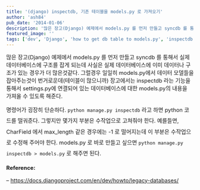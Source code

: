 ```yaml
---
title: '(django) inspectdb, 기존 테이블을 models.py 로 가져오기'
author: 'ash84'
pub_date: '2014-01-06'
description: '많은 장고(Django) 예제에서 models.py 를 먼저 만들고 syncdb 를 통해서 실제 데이터베이스에 구조를 잡게 되는데 사실은 실제 데이터베이스에 이미 데이터나 구조가 있는 경우가 더 많은것같다. 그럴경우 일일히 models.py에서 데이터 모델들을 잡아주는것이 번거로운데(테이블이 많으니까) 장고에서는 inspectdb 라는 기능을 통해서 settings.py에 연결되어 있는 데이터베이스에 대한 models.py의 내용을 가져올 수 있도록 해준다.'
featured_image: ''
tags: ['dev', 'Django', 'how to get db table to models.py', 'inspectdb', '파이썬']
---
```



<span style="font-size: 11pt;">많은 장고(Django) 예제에서 models.py 를 먼저 만들고 syncdb 를 통해서 실제 데이터베이스에 구조를 잡게 되는데 사실은 실제 데이터베이스에 이미 데이터나 구조가 있는 경우가 더 많은것같다. 그럴경우 일일히 models.py에서 데이터 모델들을 잡아주는것이 번거로운데(테이블이 많으니까) 장고에서는 inspectdb 라는 기능을 통해서 settings.py에 연결되어 있는 데이터베이스에 대한 models.py의 내용을 가져올 수 있도록 해준다. </span>

<span style="font-size: 11pt;">  
</span>

<script src="https://gist.github.com/AhnSeongHyun/8283789.js"></script>

<span style="font-size: 11pt;line-height:2;">명령어가 굉장히 단순하다. `python manage.py inspectdb` 라고 하면 python 코드를 떨궈준다. 그렇지만 몇가지 부분은 수작업으로 고쳐줘야 한다. 예를들면, CharField 에서 max_length 같은 경우에는 -1 로 떨어지는데 이 부분은 수작업으로 수정해 주어야 한다. models.py 로 바로 만들고 싶으면 `python manage.py inspectdb > models.py` 로 해주면 된다. </span>

<span style="font-size: 11pt;">**<span style="font-size: 11pt;">Reference:</span>**</span>

<span style="font-size: 11pt; line-height: 22px;">– </span><span style="background-color: transparent; font-size: 15px; line-height: 22px;"><span style="font-size: 11pt;"></span>[<span style="font-size: 11pt;">https://docs.djangoproject.com/en/dev/howto/legacy-databases/</span>](https://docs.djangoproject.com/en/dev/howto/legacy-databases/https://docs.djangoproject.com/en/dev/howto/legacy-databases/)<span style="font-size: 11pt;"></span></span>

<span style="font-size: 11pt;">  
</span>



